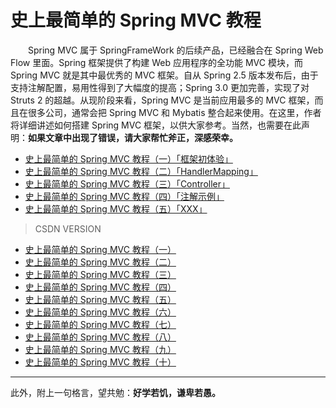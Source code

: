 # 史上最简单的 Spring MVC 教程


　　Spring MVC 属于 SpringFrameWork 的后续产品，已经融合在 Spring Web Flow 里面。Spring 框架提供了构建 Web 应用程序的全功能 MVC 模块，而 Spring MVC 就是其中最优秀的 MVC 框架。自从 Spring 2.5 版本发布后，由于支持注解配置，易用性得到了大幅度的提高；Spring 3.0 更加完善，实现了对 Struts 2 的超越。从现阶段来看，Spring MVC 是当前应用最多的 MVC 框架，而且在很多公司，通常会把 Spring MVC 和 Mybatis 整合起来使用。在这里，作者将详细讲述如何搭建 Spring MVC 框架，以供大家参考。当然，也需要在此声明：**如果文章中出现了错误，请大家帮忙斧正，深感荣幸。**
  
- [史上最简单的 Spring MVC 教程（一）「框架初体验」](https://github.com/guobinhit/springmvc-tutorial/blob/master/articles-of-springmvc/buildspringmvc.md)
- [史上最简单的 Spring MVC 教程（二）「HandlerMapping」](https://github.com/guobinhit/springmvc-tutorial/blob/master/articles-of-springmvc/handlermapping.md)
- [史上最简单的 Spring MVC 教程（三）「Controller」](https://github.com/guobinhit/springmvc-tutorial/blob/master/articles-of-springmvc/controller.md)
- [史上最简单的 Spring MVC 教程（四）「注解示例」](https://github.com/guobinhit/springmvc-tutorial/blob/master/articles-of-springmvc/annotation.md)
- [史上最简单的 Spring MVC 教程（五）「XXX」](https://github.com/guobinhit/springmvc-tutorial/blob/master/articles-of-springmvc/annotation-showpersonlist.md)
 
> CSDN VERSION

- [史上最简单的 Spring MVC 教程（一）](http://blog.csdn.net/qq_35246620/article/details/54704656)
- [史上最简单的 Spring MVC 教程（二）](http://blog.csdn.net/qq_35246620/article/details/54718520)
- [史上最简单的 Spring MVC 教程（三）](http://blog.csdn.net/qq_35246620/article/details/54729130)
- [史上最简单的 Spring MVC 教程（四）](http://blog.csdn.net/qq_35246620/article/details/54733394)
- [史上最简单的 Spring MVC 教程（五）](http://blog.csdn.net/qq_35246620/article/details/54750600)
- [史上最简单的 Spring MVC 教程（六）](http://blog.csdn.net/qq_35246620/article/details/54768178)
- [史上最简单的 Spring MVC 教程（七）](http://blog.csdn.net/qq_35246620/article/details/54772811)
- [史上最简单的 Spring MVC 教程（八）](http://blog.csdn.net/qq_35246620/article/details/54773119)
- [史上最简单的 Spring MVC 教程（九）](http://blog.csdn.net/qq_35246620/article/details/54773462)
- [史上最简单的 Spring MVC 教程（十）](http://blog.csdn.net/qq_35246620/article/details/54790791)



----------
此外，附上一句格言，望共勉：**好学若饥，谦卑若愚。**

